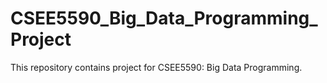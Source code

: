 # CSEE5590_Big_Data_Programming_Project
This repository contains project for CSEE5590: Big Data Programming.
